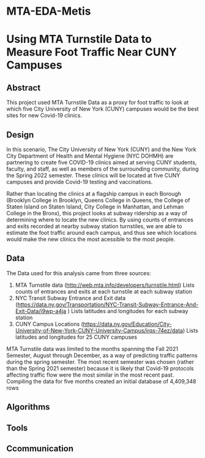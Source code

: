 # MTA-EDA-Metis

# Using MTA Turnstile Data to Measure Foot Traffic Near CUNY Campuses

## Abstract
This project used MTA Turnstile Data as a proxy for foot traffic to look at which five City University of New York (CUNY) campuses would be the best sites for new Covid-19 clinics.

## Design
In this scenario, The City University of New York (CUNY) and the New York City Department of Health and Mental Hygiene (NYC DOHMH) are partnering to create five COVID-19 clinics aimed at serving CUNY students, faculty, and staff, as well as members of the surrounding community, during the Spring 2022 semester. These clinics will be located at five CUNY campuses and provide Covid-19 testing and vaccinations.

Rather than locating the clinics at a flagship campus in each Borough (Brooklyn College in Brooklyn, Queens College in Queens, the College of Staten Island on Staten Island, City College in Manhattan, and Lehman College in the Bronx), this project looks at subway ridership as a way of determining where to locate the new clinics. By using counts of entrances and exits recorded at nearby subway station turnstiles, we are able to estimate the foot traffic around each campus, and thus see which locations would make the new clinics the most acessible to the most people.

## Data
The Data used for this analysis came from three sources:
1. MTA Turnstile data (http://web.mta.info/developers/turnstile.html) Lists counts of entrances and exits at each turnstile at each subway station
2. NYC Transit Subway Entrance and Exit data (https://data.ny.gov/Transportation/NYC-Transit-Subway-Entrance-And-Exit-Data/i9wp-a4ja
) Lists latitudes and longitudes for each subway station
3. CUNY Campus Locations (https://data.ny.gov/Education/City-University-of-New-York-CUNY-University-Campus/irqs-74ez/data) Lists latitudes and longitudes for 25 CUNY campuses

MTA Turnstile data was limited to the months spanning the Fall 2021 Semester, August through December, as a way of predicting traffic patterns during the spring semester. The most recent semester was chosen (rather than the Spring 2021 semester) because it is likely that Covid-19 protocols affecting traffic flow were the most similar in the most recent past. Compiling the data for five months created an initial database of 4,409,348 rows




## Algorithms

## Tools

## Ccommunication
